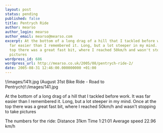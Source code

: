 ```yaml
---
layout: post
status: pending
published: false
title: Pentrych Ride
author: mearso
author_login: mearso
author_email: mearso@mearso.com
excerpt: At the bottom of a long drag of a hill that I tackled before work. It was
  far easier than I remembered it. Long, but a lot steeper in my mind. Once at the
  top there was a great fast bit, where I reached 50km/h and wasn't stopping to take
  pictures
wordpress_id: 686
wordpress_url: http://mearso.co.uk/2005/08/pentrych-ride-2/
date: 2005-08-31 12:46:00.000000000 +01:00
---
```

!/images/141t.jpg (August 31st Bike Ride - Road to Pentrych)!:/images/141.jpg

At the bottom of a long drag of a hill that I tackled before work. It was far easier than I remembered it. Long, but a lot steeper in my mind. Once at the top there was a great fast bit, where I reached 50km/h and wasn't stopping to take pictures

The numbers for the ride:
Distance 31km
Time 1:21:01
Average speed 22.96 km/h
